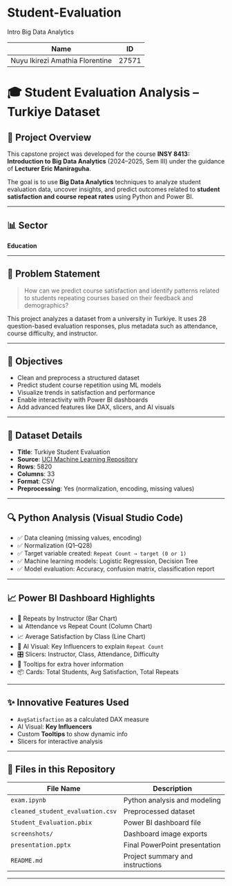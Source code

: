 # Student-Evaluation
Intro Big Data Analytics 

|Name                             | ID   |
|---------------------------------|------|
|Nuyu Ikirezi Amathia Florentine  |27571 |

# 🎓 Student Evaluation Analysis – Turkiye Dataset

## 📁 Project Overview
This capstone project was developed for the course **INSY 8413: Introduction to Big Data Analytics** (2024–2025, Sem III) under the guidance of **Lecturer Eric Maniraguha**.

The goal is to use **Big Data Analytics** techniques to analyze student evaluation data, uncover insights, and predict outcomes related to **student satisfaction and course repeat rates** using Python and Power BI.

---

## 📊 Sector
**Education**

---

## 🎯 Problem Statement
> How can we predict course satisfaction and identify patterns related to students repeating courses based on their feedback and demographics?

This project analyzes a dataset from a university in Turkiye. It uses 28 question-based evaluation responses, plus metadata such as attendance, course difficulty, and instructor.

---

## 🧠 Objectives
- Clean and preprocess a structured dataset
- Predict student course repetition using ML models
- Visualize trends in satisfaction and performance
- Enable interactivity with Power BI dashboards
- Add advanced features like DAX, slicers, and AI visuals

---

## 📂 Dataset Details

- **Title**: Turkiye Student Evaluation
- **Source**: [UCI Machine Learning Repository](https://archive.ics.uci.edu/ml/datasets/Turkiye+Student+Evaluation)
- **Rows**: 5820
- **Columns**: 33
- **Format**: CSV
- **Preprocessing**: Yes (normalization, encoding, missing values)

---

## 🔍 Python Analysis (Visual Studio Code)

- ✅ Data cleaning (missing values, encoding)
- ✅ Normalization (Q1–Q28)
- ✅ Target variable created: `Repeat Count → target (0 or 1)`
- ✅ Machine learning models: Logistic Regression, Decision Tree
- ✅ Model evaluation: Accuracy, confusion matrix, classification report

---

## 📈 Power BI Dashboard Highlights

- 🎯 Repeats by Instructor (Bar Chart)
- 📊 Attendance vs Repeat Count (Column Chart)
- 📈 Average Satisfaction by Class (Line Chart)
- 🧠 AI Visual: Key Influencers to explain `Repeat Count`
- 🎛️ Slicers: Instructor, Class, Attendance, Difficulty
- 💬 Tooltips for extra hover information
- 📦 Cards: Total Students, Avg Satisfaction, Total Repeats

---

## ✨ Innovative Features Used
- `AvgSatisfaction` as a calculated DAX measure
- AI Visual: **Key Influencers**
- Custom **Tooltips** to show dynamic info
- Slicers for interactive analysis

---

## 📎 Files in this Repository

| File Name | Description |
|-----------|-------------|
| `exam.ipynb` | Python analysis and modeling |
| `cleaned_student_evaluation.csv`   | Preprocessed dataset |
| `Student_Evaluation.pbix`| Power BI dashboard file |
| `screenshots/`                     | Dashboard image exports |
| `presentation.pptx`                | Final PowerPoint presentation |
| `README.md`                        | Project summary and instructions |

---







